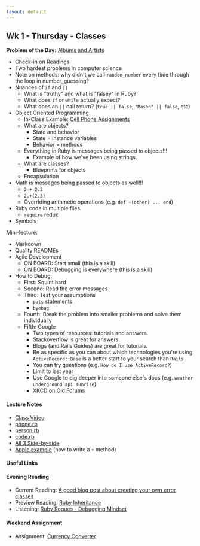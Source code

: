 ```yaml
---
layout: default
---
```


## Wk 1 - Thursday - Classes

**Problem of the Day:** [Albums and Artists](https://github.com/masonfmatthews/rails_assignments/tree/master/exercises/albums_and_artists)

* Check-in on Readings
* Two hardest problems in computer science
* Note on methods: why didn't we call `random_number` every time through the loop in number_guessing?
* Nuances of `if` and `||`
  * What is "truthy" and what is "falsey" in Ruby?
  * What does `if` or `while` actually expect?
  * What does an `||` call return? (`true || false`, `"Mason" || false`, etc)
* Object Oriented Programming
  * In-Class Example: [Cell Phone Assignments](https://github.com/masonfmatthews/rails_assignments/tree/master/exercises/cell_phone_assignments)
  * What are objects?
    * State and behavior
    * State = instance variables
    * Behavior = methods
  * Everything in Ruby is messages being passed to objects!!!
    * Example of how we've been using strings.
  * What are classes?
    * Blueprints for objects
  * Encapsulation
* Math is messages being passed to objects as well!!!
  * `2 + 2.3`
  * `2.+(2.3)`
  * Overriding arithmetic operations (e.g. `def +(other) ... end`)
* Ruby code in multiple files
  * `require` redux
* Symbols
<!-- NOT ATTR_READER -->

Mini-lecture:

* Markdown
* Quality READMEs
* Agile Development
  * ON BOARD: Start small (this is a skill)
  * ON BOARD: Debugging is everywhere (this is a skill)
* How to Debug:
  * First: Squint hard
  * Second: Read the error messages
  * Third: Test your assumptions
    * `puts` statements
    * `byebug`
  * Fourth: Break the problem into smaller problems and solve them individually
  * Fifth: Google
    * Two types of resources: tutorials and answers.
    * Stackoverflow is great for answers.
    * Blogs (and Rails Guides) are great for tutorials.
    * Be as specific as you can about which technologies you're using.  `ActiveRecord::Base` is a better start to your search than `Rails`
    * You can try questions (e.g. `How do I use ActiveRecord?`)
    * Limit to last year
    * Use Google to dig deeper into someone else's docs (e.g. `weather underground api sunrise`)
    * [XKCD on Old Forums](https://xkcd.com/979/)


#### Lecture Notes

* [Class Video](https://youtu.be/-ppSFDk5Dts)
* [phone.rb](phone.rb)
* [person.rb](person.rb)
* [code.rb](code.rb)
* [All 3 Side-by-side](screenshot.png)
* [Apple example](apple.rb) (how to write a `+` method)
<!--
* [artist.rb](artist.rb)
* [album.rb](album.rb)
* [code.rb](artist_code.rb)
* [All 3 Side-by-side](screenshot2.png)
-->

#### Useful Links

#### Evening Reading

* Current Reading: [A good blog post about creating your own error classes](http://www.skorks.com/2009/09/ruby-exceptions-and-exception-handling/)
* Preview Reading: [Ruby Inheritance](http://rubylearning.com/satishtalim/ruby_inheritance.html)
* Listening: [Ruby Rogues - Debugging Mindset](https://devchat.tv/ruby-rogues/150-rr-the-debugging-mindset-with-danielle-sucher)

#### Weekend Assignment

* Assignment: [Currency Converter](https://github.com/tiyd-rails-2016-01/currency_converter)
<!-- * Feedback: [Currency Converter Feedback](feedback) -->
